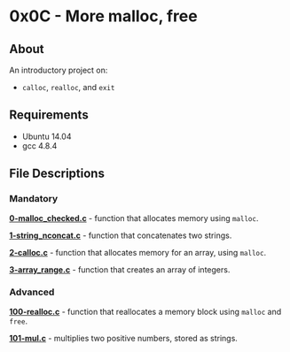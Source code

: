 # 0x0C - More malloc, free
## About
An introductory project on:
- `calloc`, `realloc`, and `exit`
## Requirements
- Ubuntu 14.04
- gcc 4.8.4
## File Descriptions
### Mandatory
**[0-malloc_checked.c](0-malloc_checked.c)** - function that allocates memory using `malloc`.

**[1-string_nconcat.c](1-string_nconcat.c)** - function that concatenates two strings.

**[2-calloc.c](2-calloc.c)** - function that allocates memory for an array, using `malloc`.

**[3-array_range.c](3-array_range.c)** - function that creates an array of integers.

### Advanced
**[100-realloc.c](100-realloc.c)** - function that reallocates a memory block using `malloc` and `free`.

**[101-mul.c](101-mul.c)** - multiplies two positive numbers, stored as strings.
